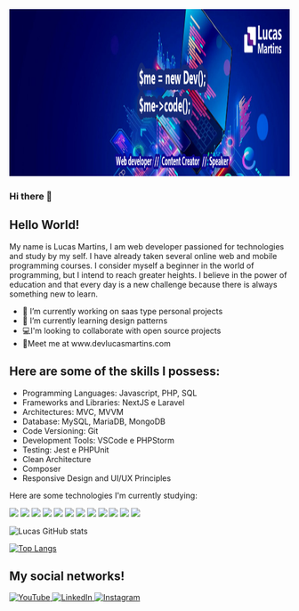 <img width="900" height="300" src="capa linkedin.png" />

### Hi there 👋

<!--
**Lucasdev7/lucasdev7** is a ✨ _special_ ✨ repository because its `README.md` (this file) appears on your GitHub profile.
-->

## Hello World! 
My name is Lucas Martins, I am web developer passioned for technologies and study by my self. I have already taken several online web and 
mobile programming courses. I consider myself a beginner in the world of programming, but I intend to reach greater heights. 
I believe in the power of education and that every day is a new challenge because there is always something new to learn.

<ul>
<li>🔭 I’m currently working on saas type personal projects</li>
<li>🌱 I’m currently learning design patterns</li>
<li>💻I'm looking to collaborate with open source projects</li>  
<li>🔎Meet me at www.devlucasmartins.com</li>
</ul>

## Here are some of the skills I possess:
<ul>
<li>Programming Languages: Javascript, PHP, SQL</li>
<li>Frameworks and Libraries: NextJS e Laravel</li>
<li>Architectures: MVC, MVVM</li>
<li>Database: MySQL, MariaDB, MongoDB</li>
<li>Code Versioning: Git</li>
<li>Development Tools: VSCode e PHPStorm</li>
<li>Testing: Jest e PHPUnit</li>
<li>Clean Architecture</li>
<li>Composer</li>
<li>Responsive Design and UI/UX Principles</li>
</ul>

Here are some technologies I'm currently studying:

<div>
  <img width="80" src="https://cdn.jsdelivr.net/gh/devicons/devicon@latest/icons/react/react-original.svg" />
  <img width="80" src="https://cdn.jsdelivr.net/gh/devicons/devicon@latest/icons/react/react-original.svg" /> 
  <img width="80" src="https://cdn.jsdelivr.net/gh/devicons/devicon@latest/icons/php/php-original.svg" />
  <img width="80" src="https://cdn.jsdelivr.net/gh/devicons/devicon@latest/icons/laravel/laravel-original.svg" />
  <img width="80" src="https://cdn.jsdelivr.net/gh/devicons/devicon@latest/icons/git/git-original.svg" />
  <img width="80" src="https://cdn.jsdelivr.net/gh/devicons/devicon@latest/icons/javascript/javascript-original.svg" />
  <img width="80" src="https://cdn.jsdelivr.net/gh/devicons/devicon@latest/icons/java/java-original.svg" />
  <img width="80" src="https://cdn.jsdelivr.net/gh/devicons/devicon@latest/icons/mariadb/mariadb-original.svg" />
  <img width="80" src="https://cdn.jsdelivr.net/gh/devicons/devicon@latest/icons/jest/jest-plain.svg" />
  <img width="80" src="https://cdn.jsdelivr.net/gh/devicons/devicon@latest/icons/angularjs/angularjs-original.svg" />
  <img width="80" src="https://cdn.jsdelivr.net/gh/devicons/devicon@latest/icons/postgresql/postgresql-original.svg" />  
  <img width="80" src="https://cdn.jsdelivr.net/gh/devicons/devicon@latest/icons/amazonwebservices/amazonwebservices-original-wordmark.svg" />
  

</div>

![Lucas GitHub stats](https://github-readme-stats.vercel.app/api?username=lucasdev7&show_icons=true&theme=radical)

[![Top Langs](https://github-readme-stats.vercel.app/api/top-langs/?username=lucasdev7&layout=pie)](https://github.com/anuraghazra/github-readme-stats)


## My social networks! 
[ ![YouTube](https://img.shields.io/badge/YouTube-%23FF0000.svg?style=for-the-badge&logo=YouTube&logoColor=white) ](https://www.youtube.com/@DevLucasMartins)
[![LinkedIn](https://img.shields.io/badge/linkedin-%230077B5.svg?style=for-the-badge&logo=linkedin&logoColor=white) ](https://www.linkedin.com/in/devlucasmartins1/)
[![Instagram](https://img.shields.io/badge/Instagram-%23E4405F.svg?style=for-the-badge&logo=Instagram&logoColor=white) ](httos://www.instagram.com/dev_lucasmartins10)
